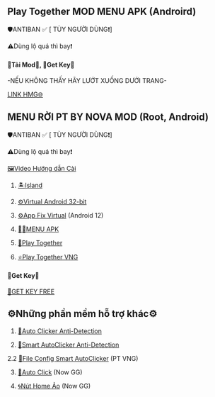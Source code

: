 Play Together MOD MENU APK (Androird)
-

🛡️ANTIBAN ✅ [ TÙY NGƯỜI DÙNG❗]

⚠️Dùng lộ quá thì bay❗

#### 📁Tải Mod📁, 🔑Get Key🔑
-NẾU KHÔNG THẤY HÃY LƯỚT XUỐNG DƯỚI TRANG-

[LINK HMG🌐](https://hmgteam.net/GETKEY/vipadminkey)

MENU RỜI PT BY NOVA MOD (Root, Android)
-
🛡️ANTIBAN ✅ [ TÙY NGƯỜI DÙNG❗]

⚠️Dùng lộ quá thì bay❗

[🖼️Video Hướng dẫn Cài](https://youtu.be/-kMpENr0hZ0?si=Etp31KFEHzCLtNrN)

1. [🏝️Island](https://play.google.com/store/apps/details?id=com.oasisfeng.island)

2. [⚙️Virtual Android 32-bit](https://www.mediafire.com/file/l3d6zwcrkounhzb/virtual+32bit.zip/file)

3. [⚙️App Fix Virtual](https://www.mediafire.com/file/q7ublftid3v0afj/App-Fix-Virtual.apk/file) (Android 12)

4. [👩‍💻MENU APK](https://www.mediafire.com/file/kvkploxeazxq8rh/app.apk/file?dkey=gghfax9njwm&r=1211)

5. [🌟Play Together](https://play.google.com/store/apps/details?id=com.haegin.playtogether)

6. [⭐Play Together VNG](https://play.google.com/store/apps/details?id=com.vng.playtogether)

#### 🔑Get Key🔑

[🔑GET KEY FREE](https://nova.io.vn/getkey.php)

⚙️Những phần mềm hỗ trợ khác⚙️
-
1. [🔧Auto Clicker Anti-Detection](https://www.mediafire.com/file/emsyldtsjej2vmb/Auto_Clicker_%255BAnti-Detection%255D.apk/file)

2. [🔧Smart AutoClicker Anti-Detection](https://www.mediafire.com/file/fy42hwcwj3pr418/Smart_AutoClicker_%255BAnti-Detection%255D.apk/file)

2.2 [📁File Config Smart AutoClicker](https://www.mediafire.com/file/mt9j4mwkki1av7n/AUTO_CLICK_PT_MOD.zip/file) (PT VNG)

3. [🔧Auto Click](https://play.google.com/store/apps/details?id=uit.quocnguyen.autoclicker) (Now GG)

4. [🌀Nút Home Ảo](https://www.mediafire.com/file/w2rcbzy5btoz6aa/Easy_Touch_ADS_Removed.apk/file) (Now GG)

